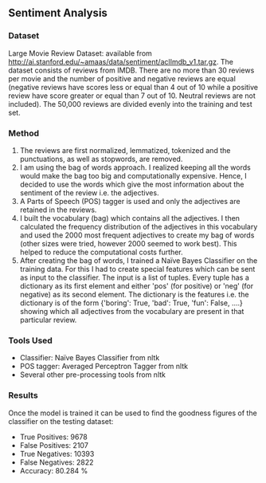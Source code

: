## Sentiment Analysis

### Dataset
Large Movie Review Dataset: available from http://ai.stanford.edu/~amaas/data/sentiment/aclImdb_v1.tar.gz. The dataset consists of reviews from IMDB. There are no more than 30 reviews per movie and the number of positive and negative reviews are equal (negative reviews have scores less or equal than 4 out of 10 while a positive review have score greater or equal than 7 out of 10. Neutral reviews are not included). The 50,000 reviews are divided evenly into the training and test set.

### Method
<ol>
<li>The reviews are first normalized, lemmatized, tokenized and the punctuations, as well as stopwords, are removed.
<li>I am using the bag of words approach. I realized keeping all the words would make the bag too big and computationally expensive. Hence, I decided to use the words which give the most information about the sentiment of the review i.e. the adjectives.
<li>A Parts of Speech (POS) tagger is used and only the adjectives are retained in the reviews.
<li>I built the vocabulary (bag) which contains all the adjectives. I then calculated the frequency distribution of the adjectives in this vocabulary and used the 2000 most frequent adjectives to create my bag of words (other sizes were tried, however 2000 seemed to work best). This helped to reduce the computational costs further.
<li>After creating the bag of words, I trained a Naïve Bayes Classifier on the training data. For this I had to create special features which can be sent as input to the classifier. The input is a list of tuples. Every tuple has a dictionary as its first element and either 'pos' (for positive) or 'neg' (for negative) as its second element. The dictionary is the features i.e. the dictionary is of the form {'boring': True, 'bad': True, 'fun': False, ....} showing which all adjectives from the vocabulary are present in that particular review.
</ol>

### Tools Used
<ul>
<li>Classifier: Naïve Bayes Classifier from nltk
<li>POS tagger: Averaged Perceptron Tagger from nltk
<li>Several other pre-processing tools from nltk
</ul>

### Results
Once the model is trained it can be used to find the goodness figures of the classifier on the testing dataset: 
<ul>
<li>True Positives: 9678
<li>False Positives: 2107 
<li>True Negatives: 10393 
<li>False Negatives: 2822 
<li>Accuracy: 80.284 %
</ul>
